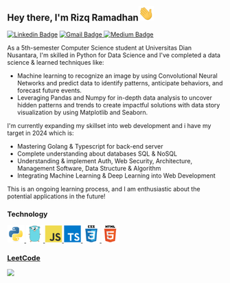 ## Hey there, I'm Rizq Ramadhan<img width=36 height=auto src="https://raw.githubusercontent.com/ABSphreak/ABSphreak/master/gifs/Hi.gif"><br>
<a href="https://www.linkedin.com/in/rizqramadhan/">
<img alt="Linkedin Badge" src="https://img.shields.io/badge/-rizqramadhan-blue?style=flat-square&amp;logo=Linkedin&amp;logoColor=white&amp;link=https://www.linkedin.com/in/rizqramadhan/" style="max-width: 100%;"></a>

<a href="mailto:rizq.ramadhan17@gmail.com">
<img alt="Gmail Badge" src="https://img.shields.io/badge/-rizq.ramadhan17@gmail.com-red?style=flat-square&amp;logo=Gmail&amp;logoColor=white&amp;link=mailto:rizq.ramadhan17@gmail.com" style="max-width: 100%;">
</a>

<a href="https://medium.com/@rizq.ramadhan17">
<img alt="Medium Badge" src="https://img.shields.io/badge/-rizq.ramadhan17-black?style=flat-square&amp;logo=Medium&amp;logoColor=white&amp;link=https://medium.com/@rizq.ramadhan17" style="max-width: 100%;">
</a>

As a 5th-semester Computer Science student at Universitas Dian Nusantara, I'm skilled in Python for Data Science and I've completed a data science & learned techniques like:
<ul>
  <li>Machine learning to recognize an image by using Convolutional Neural Networks and predict data to identify patterns, anticipate behaviors, and forecast future events.</li>
  <li>Leveraging Pandas and Numpy for in-depth data analysis to uncover hidden patterns and trends to create impactful solutions with data story visualization by using Matplotlib and Seaborn.</li>
</ul>

I'm currently expanding my skillset into web development and i have my target in 2024 which is:
<ul>
  <li>Mastering Golang & Typescript for back-end server</li>
  <li>Complete understanding about databases SQL & NoSQL</li>
  <li>Understanding & implement Auth, Web Security, Architecture, Management Software, Data Structure & Algorithm</li>
  <li>Integrating Machine Learning & Deep Learning into Web Development</li>
</ul>

This is an ongoing learning process, and I am enthusiastic about the potential applications in the future!

<h3>Technology</h3>
<a href="https://www.python.org" target="_blank" rel="noreferrer"> <img src="https://raw.githubusercontent.com/devicons/devicon/master/icons/python/python-original.svg" alt="python" width="40" height="40"/> </a> <a href="https://golang.org" target="_blank" rel="noreferrer"> <img src="https://raw.githubusercontent.com/devicons/devicon/master/icons/go/go-original.svg" alt="go" width="40" height="40"/> </a> </a> <a href="https://developer.mozilla.org/en-US/docs/Web/JavaScript" target="_blank" rel="noreferrer"> <img src="https://raw.githubusercontent.com/devicons/devicon/master/icons/javascript/javascript-original.svg" alt="javascript" width="40" height="40"/> </a> <a href="https://www.typescriptlang.org/" target="_blank" rel="noreferrer"> <img src="https://raw.githubusercontent.com/devicons/devicon/master/icons/typescript/typescript-original.svg" alt="typescript" width="40" height="40"/> </a> <a href="https://www.w3schools.com/css/" target="_blank" rel="noreferrer"> <img src="https://raw.githubusercontent.com/devicons/devicon/master/icons/css3/css3-original-wordmark.svg" alt="css3" width="40" height="40"/> </a> <a href="https://www.w3.org/html/" target="_blank" rel="noreferrer"> <img src="https://raw.githubusercontent.com/devicons/devicon/master/icons/html5/html5-original-wordmark.svg" alt="html5" width="40" height="40"/> 

<h3>LeetCode</h3>
<img src="https://leetcard.jacoblin.cool/egrizq" style="max-width=100%;">
